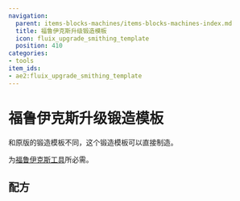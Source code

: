 ```yaml
---
navigation:
  parent: items-blocks-machines/items-blocks-machines-index.md
  title: 福鲁伊克斯升级锻造模板
  icon: fluix_upgrade_smithing_template
  position: 410
categories:
- tools
item_ids:
- ae2:fluix_upgrade_smithing_template
---
```


<ItemImage id="fluix_upgrade_smithing_template" scale="8" />

# 福鲁伊克斯升级锻造模板

和原版的锻造模板不同，这个锻造模板可以直接制造。

为[福鲁伊克斯工具](fluix_tools.md)所必需。

## 配方

<RecipeFor id="fluix_upgrade_smithing_template" />